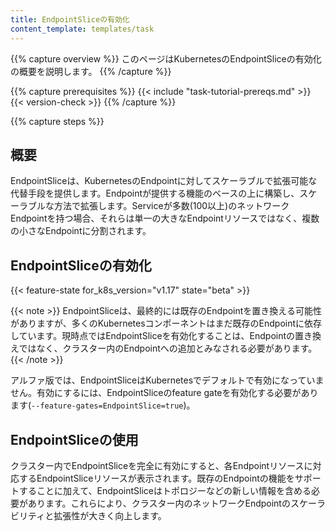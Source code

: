 ```yaml
---
title: EndpointSliceの有効化
content_template: templates/task
---
```


{{% capture overview %}}
このページはKubernetesのEndpointSliceの有効化の概要を説明します。
{{% /capture %}}


{{% capture prerequisites %}}
  {{< include "task-tutorial-prereqs.md" >}} {{< version-check >}}
{{% /capture %}}

{{% capture steps %}}

## 概要

EndpointSliceは、KubernetesのEndpointに対してスケーラブルで拡張可能な代替手段を提供します。Endpointが提供する機能のベースの上に構築し、スケーラブルな方法で拡張します。Serviceが多数(100以上)のネットワークEndpointを持つ場合、それらは単一の大きなEndpointリソースではなく、複数の小さなEndpointに分割されます。

## EndpointSliceの有効化

{{< feature-state for_k8s_version="v1.17" state="beta" >}}

{{< note >}}
EndpointSliceは、最終的には既存のEndpointを置き換える可能性がありますが、多くのKubernetesコンポーネントはまだ既存のEndpointに依存しています。現時点ではEndpointSliceを有効化することは、Endpointの置き換えではなく、クラスター内のEndpointへの追加とみなされる必要があります。
{{< /note >}}

アルファ版では、EndpointSliceはKubernetesでデフォルトで有効になっていません。有効にするには、EndpointSliceのfeature gateを有効化する必要があります(`--feature-gates=EndpointSlice=true`)。

## EndpointSliceの使用

クラスター内でEndpointSliceを完全に有効にすると、各Endpointリソースに対応するEndpointSliceリソースが表示されます。既存のEndpointの機能をサポートすることに加えて、EndpointSliceはトポロジーなどの新しい情報を含める必要があります。これらにより、クラスター内のネットワークEndpointのスケーラビリティと拡張性が大きく向上します。
